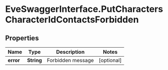 # EveSwaggerInterface.PutCharactersCharacterIdContactsForbidden

## Properties
Name | Type | Description | Notes
------------ | ------------- | ------------- | -------------
**error** | **String** | Forbidden message | [optional] 


